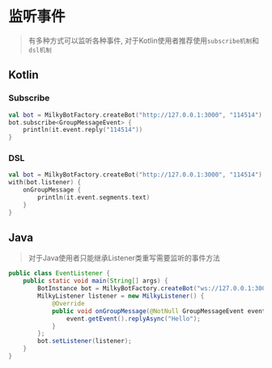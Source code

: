 # 监听事件

> 有多种方式可以监听各种事件, 对于Kotlin使用者推荐使用`subscribe机制`和`dsl机制`

## Kotlin

### Subscribe

```kotlin
val bot = MilkyBotFactory.createBot("http://127.0.0.1:3000", "114514")
bot.subscribe<GroupMessageEvent> {
    println(it.event.reply("114514"))
}
```

### DSL

```kotlin
val bot = MilkyBotFactory.createBot("http://127.0.0.1:3000", "114514")
with(bot.listener) {
    onGroupMessage {
        println(it.event.segments.text)
    }
}
```

## Java

> 对于Java使用者只能继承Listener类重写需要监听的事件方法

```java
public class EventListener {
    public static void main(String[] args) {
        BotInstance bot = MilkyBotFactory.createBot("ws://127.0.0.1:3000", "114514");
        MilkyListener listener = new MilkyListener() {
            @Override
            public void onGroupMessage(@NotNull GroupMessageEvent event) {
                event.getEvent().replyAsync("Hello");
            }
        };
        bot.setListener(listener);
    }
}

```